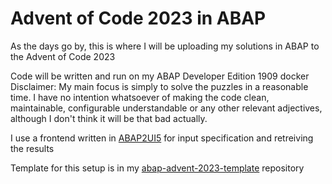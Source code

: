 # Advent of Code 2023 in ABAP

As the days go by, this is where I will be uploading my solutions in ABAP to the Advent of Code 2023


Code will be written and run on my ABAP Developer Edition 1909 docker
<br>Disclaimer: My main focus is simply to solve the puzzles in a reasonable time. I have no intention whatsoever of making the code clean, maintainable, configurable understandable or any other relevant adjectives, although I don't think it will be that bad actually.

I use a frontend written in [ABAP2UI5](https://github.com/abap2UI5/abap2UI5) for input specification and retreiving the results

Template for this setup is in my [abap-advent-2023-template](https://github.com/joltdx/abap-advent-2023-template) repository
